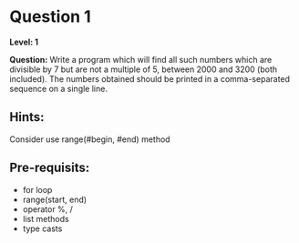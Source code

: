 # Question 1
**Level: 1**

**Question:**
Write a program which will find all such numbers which are divisible by 7 but are not a multiple of 5,
between 2000 and 3200 (both included).
The numbers obtained should be printed in a comma-separated sequence on a single line.

## Hints: 
Consider use range(#begin, #end) method

## Pre-requisits:
- for loop
- range(start, end)
- operator %, /
- list methods
- type casts